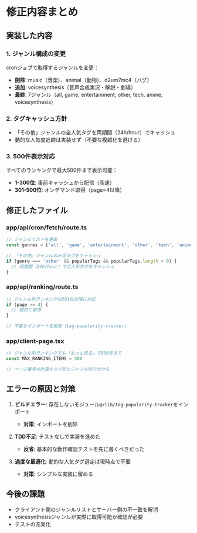 # 修正内容まとめ

## 実装した内容

### 1. ジャンル構成の変更
cronジョブで取得するジャンルを変更：
- **削除**: music（音楽）、animal（動物）、d2um7mc4（バグ）
- **追加**: voicesynthesis（音声合成実況・解説・劇場）  
- **最終**: 7ジャンル（all, game, entertainment, other, tech, anime, voicesynthesis）

### 2. タグキャッシュ方針  
- 「その他」ジャンルの全人気タグを両期間（24h/hour）でキャッシュ
- 動的な人気度追跡は実装せず（不要な複雑化を避ける）

### 3. 500件表示対応
すべてのランキングで最大500件まで表示可能：
- **1-300位**: 事前キャッシュから配信（高速）
- **301-500位**: オンデマンド取得（page=4以降）

## 修正したファイル

### app/api/cron/fetch/route.ts
```typescript
// ジャンルリストを更新
const genres = ['all', 'game', 'entertainment', 'other', 'tech', 'anime', 'voicesynthesis']

// 「その他」ジャンルのみ全タグをキャッシュ
if (genre === 'other' && popularTags && popularTags.length > 0) {
  // 両期間（24h/hour）で全人気タグをキャッシュ
}
```

### app/api/ranking/route.ts  
```typescript
// ジャンル別ランキングの301位以降に対応
if (page >= 4) {
  // 動的に取得
}

// 不要なインポートを削除（tag-popularity-tracker）
```

### app/client-page.tsx
```typescript
// ジャンル別ランキングでも「もっと見る」で500件まで
const MAX_RANKING_ITEMS = 500

// ページ番号の計算をタグ別とジャンル別で分ける
```

## エラーの原因と対策

1. **ビルドエラー**: 存在しないモジュール`@/lib/tag-popularity-tracker`をインポート
   - **対策**: インポートを削除

2. **TDD不足**: テストなしで実装を進めた
   - **反省**: 基本的な動作確認テストを先に書くべきだった

3. **過度な最適化**: 動的な人気タグ選定は現時点で不要
   - **対策**: シンプルな実装に留める

## 今後の課題

- クライアント側のジャンルリストとサーバー側の不一致を解消
- voicesynthesisジャンルが実際に取得可能か確認が必要
- テストの充実化